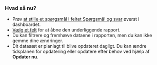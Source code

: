 ### <a name="what-now"></a>Hvad så nu?
* Prøv [at stille et spørgsmål i feltet Spørgsmål og svar](../service-q-and-a.md) øverst i dashboardet.
* [Vælg et felt](../service-dashboard-tiles.md) for at åbne den underliggende rapport.
* Du kan filtrere og fremhæve dataene i rapporten, men du kan ikke gemme dine ændringer.
* Dit datasæt er planlagt til blive opdateret dagligt. Du kan ændre tidsplanen for opdatering eller opdatere efter behov ved hjælp af **Opdater nu**.

